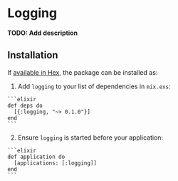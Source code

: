 # Logging

**TODO: Add description**

## Installation

If [available in Hex](https://hex.pm/docs/publish), the package can be installed as:

  1. Add `logging` to your list of dependencies in `mix.exs`:

    ```elixir
    def deps do
      [{:logging, "~> 0.1.0"}]
    end
    ```

  2. Ensure `logging` is started before your application:

    ```elixir
    def application do
      [applications: [:logging]]
    end
    ```

